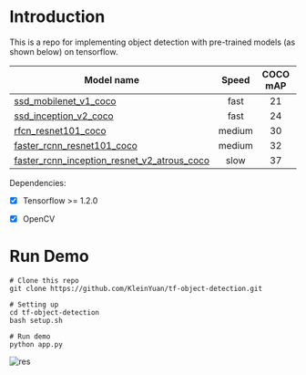 # Introduction

This is a repo for implementing object detection with pre-trained models (as shown below) on tensorflow.

| Model name  | Speed | COCO mAP | Outputs |
| ------------ | :--------------: | :--------------: | :-------------: |
| [ssd_mobilenet_v1_coco](http://download.tensorflow.org/models/object_detection/ssd_mobilenet_v1_coco_11_06_2017.tar.gz) | fast | 21 | Boxes |
| [ssd_inception_v2_coco](http://download.tensorflow.org/models/object_detection/ssd_inception_v2_coco_11_06_2017.tar.gz) | fast | 24 | Boxes |
| [rfcn_resnet101_coco](http://download.tensorflow.org/models/object_detection/rfcn_resnet101_coco_11_06_2017.tar.gz)  | medium | 30 | Boxes |
| [faster_rcnn_resnet101_coco](http://download.tensorflow.org/models/object_detection/faster_rcnn_resnet101_coco_11_06_2017.tar.gz) | medium | 32 | Boxes |
| [faster_rcnn_inception_resnet_v2_atrous_coco](http://download.tensorflow.org/models/object_detection/faster_rcnn_inception_resnet_v2_atrous_coco_11_06_2017.tar.gz) | slow | 37 | Boxes |


Dependencies:

- [X] Tensorflow >= 1.2.0
- [X] OpenCV


# Run Demo


```
# Clone this repo
git clone https://github.com/KleinYuan/tf-object-detection.git

# Setting up
cd tf-object-detection
bash setup.sh

# Run demo
python app.py

```

![res](https://user-images.githubusercontent.com/8921629/30365861-fbeb228e-981d-11e7-8637-548b71e318ec.png)